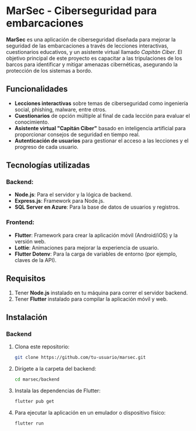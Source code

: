 # MarSec - Ciberseguridad para embarcaciones

**MarSec** es una aplicación de ciberseguridad diseñada para mejorar la seguridad de las embarcaciones a través de lecciones interactivas, cuestionarios educativos, y un asistente virtual llamado *Capitán Ciber*. El objetivo principal de este proyecto es capacitar a las tripulaciones de los barcos para identificar y mitigar amenazas cibernéticas, asegurando la protección de los sistemas a bordo.

## Funcionalidades
- **Lecciones interactivas** sobre temas de ciberseguridad como ingeniería social, phishing, malware, entre otros.
- **Cuestionarios** de opción múltiple al final de cada lección para evaluar el conocimiento.
- **Asistente virtual "Capitán Ciber"** basado en inteligencia artificial para proporcionar consejos de seguridad en tiempo real.
- **Autenticación de usuarios** para gestionar el acceso a las lecciones y el progreso de cada usuario.
  
## Tecnologías utilizadas

### Backend:
- **Node.js**: Para el servidor y la lógica de backend.
- **Express.js**: Framework para Node.js.
- **SQL Server en Azure**: Para la base de datos de usuarios y registros.


### Frontend:
- **Flutter**: Framework para crear la aplicación móvil (Android/iOS) y la versión web.
- **Lottie**: Animaciones para mejorar la experiencia de usuario.
- **Flutter Dotenv**: Para la carga de variables de entorno (por ejemplo, claves de la API).
  
## Requisitos

1. Tener **Node.js** instalado en tu máquina para correr el servidor backend.
2. Tener **Flutter** instalado para compilar la aplicación móvil y web.

## Instalación

### Backend

1. Clona este repositorio:
   ```bash
   git clone https://github.com/tu-usuario/marsec.git

2. Dirígete a la carpeta del backend:
   ```bash
   cd marsec/backend

3. Instala las dependencias de Flutter:
   ```bash
   flutter pub get

4. Para ejecutar la aplicación en un emulador o dispositivo físico:
   ```bash
   flutter run
